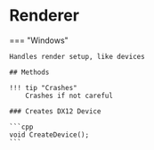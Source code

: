 # Renderer

=== "Windows"

    Handles render setup, like devices

    ## Methods

    !!! tip "Crashes"
        Crashes if not careful

    ### Creates DX12 Device

    ```cpp
    void CreateDevice();
    ```